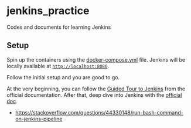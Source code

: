 # jenkins_practice
Codes and documents for learning Jenkins


## Setup

Spin up the containers using the [docker-compose.yml](./docker-compose.yml)
file. Jenkins will be locally available at [`http://localhost:8080`](http://localhost:8080).

Follow the initial setup and you are good to go. 

At the very beginning, you can follow the [Guided Tour to Jenkins](https://www.jenkins.io/doc/pipeline/tour/getting-started/)
from the official documentation. After that, deep dive into Jenkins with the [official doc](https://www.jenkins.io/doc/).

* https://stackoverflow.com/questions/44330148/run-bash-command-on-jenkins-pipeline